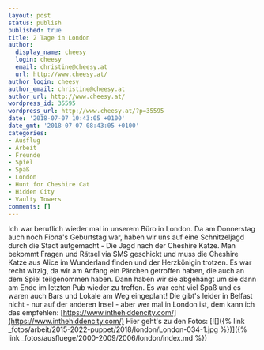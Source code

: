 ```yaml
---
layout: post
status: publish
published: true
title: 2 Tage in London
author:
  display_name: cheesy
  login: cheesy
  email: christine@cheesy.at
  url: http://www.cheesy.at/
author_login: cheesy
author_email: christine@cheesy.at
author_url: http://www.cheesy.at/
wordpress_id: 35595
wordpress_url: http://www.cheesy.at/?p=35595
date: '2018-07-07 10:43:05 +0100'
date_gmt: '2018-07-07 08:43:05 +0100'
categories:
- Ausflug
- Arbeit
- Freunde
- Spiel
- Spaß
- London
- Hunt for Cheshire Cat
- Hidden City
- Vaulty Towers
comments: []
---
```

Ich war beruflich wieder mal in unserem Büro in London. Da am Donnerstag auch noch Fiona's Geburtstag war, haben wir uns auf eine Schnitzeljagd durch die Stadt aufgemacht - Die Jagd nach der Cheshire Katze. Man bekommt Fragen und Rätsel via SMS geschickt und muss die Cheshire Katze aus Alice im Wunderland finden und der Herzkönigin trotzen. Es war recht witzig, da wir am Anfang ein Pärchen getroffen haben, die auch an dem Spiel teilgenommen haben. Dann haben wir sie abgehängt um sie dann am Ende im letzten Pub wieder zu treffen. Es war echt viel Spaß und es waren auch Bars und Lokale am Weg eingeplant! Die gibt's leider in Belfast nicht - nur auf der anderen Insel - aber wer mal in London ist, dem kann ich das empfehlen: [https://www.inthehiddencity.com/](https://www.inthehiddencity.com/)
Hier geht's zu den Fotos:
[![]({% link _fotos/arbeit/2015-2022-puppet/2018/london/London-034-1.jpg %})]({% link _fotos/ausfluege/2000-2009/2006/london/index.md %})
